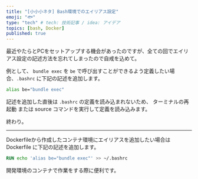 ```yaml
---
title: "[小小小ネタ] Bash環境でのエイリアス設定"
emoji: "🐟"
type: "tech" # tech: 技術記事 / idea: アイデア
topics: [bash, Docker]
published: true
---
```


最近やたらとPCをセットアップする機会があったのですが、全ての回でエイリアス設定の記述方法を忘れてしまったので自戒を込めて。

例として、 `bundle exec` を `be` で呼び出すことができるよう定義したい場合、`.bashrc` に下記の記述を追加します。

```bash
alias be="bundle exec"
```

記述を追加した直後は `.bashrc` の定義を読み込まれないため、
ターミナルの再起動 または source コマンドを実行して定義を読み込みます。

終わり。

---

Dockerfileから作成したコンテナ環境にエイリアスを追加したい場合は Dockerfile に下記の記述を追加します。

```Dockerfile
RUN echo 'alias be="bundle exec"' >> ~/.bashrc
```

開発環境のコンテナで作業をする際に便利です。